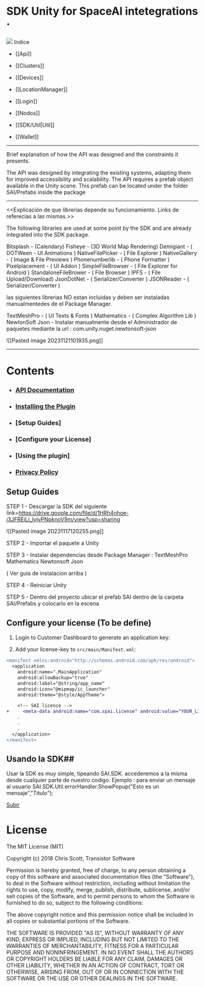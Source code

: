 
SDK Unity for SpaceAI intetegrations &middot; 
============================================================================

[![](https://miro.medium.com/v2/resize:fit:3708/1*P78OYMZUQU2KnkFogM8DjA.jpeg)](https://www.spaceai.com)
Indice

- [[Api]]
    
- [[Clusters]]
    
- [[Devices]]
    
- [[LocationManager]]
    
- [[Login]]
    
- [[Nodos]]
    
- [[SDK/Util|Util]]
    
- [[Wallet]]
-------------------------------------------------------------------------------

Brief explanation of how the API was designed and the constraints it presents.

The API was designed by integrating the existing systems, adapting them for improved accessibility and scalability. The API requires a prefab object available in the Unity scene. This prefab can be located under the folder SAI/Prefabs inside the package


----------------------------------------------------------------------------

<<Explicación de que librerias depende su funcionamiento.
Links de referecias a las mismas.>>

The following libraries are used at some point by the SDK and are already integrated into the SDK package.

Bitsplash - (Calendary) 
Fisheye - (3D World Map Rendering)
Demigiant - ( DOTWeen - UI Animations )
NativeFilePicker - ( File Explorer )
NativeGallery - ( Image & File Previews )
Phonenumberlib - ( Phone Formatter )
Pixelplacement - ( UI Addon )
SimpleFileBrowser - ( File Explorer for Android )
StandaloneFileBrower - ( File Browser )
IPFS - ( File Upload/Download)
JsonDotNet - ( Serializer/Converter )
JSONReader - ( Serializer/Converter )

las siguientes librerias  NO estan incluidas y deben ser instaladas manualmentedes de el Package Manager.

TextMeshPro - ( UI Texts & Fonts ) 
Mathematics - ( Complex Algorithm Lib ) 
NewtonSoft Json - Instalar manualmente desde el Administrador de paquetes mediante la url :  com.unity.nuget.newtonsoft-json

![[Pasted image 20231121101935.png]]



----------------------------------------------------------------------------

<a name="top"></a>
# Contents
- ###  [API Documentation](index.md)
- ### [Installing the Plugin](SAI-SDK.md#^d32198)
- ### [Setup Guides]
- ### [Configure your License]
- ### [Using the plugin]
- ### [Privacy Policy](help/PRIVACY_POLICY.md)


## Setup Guides


STEP 1 - Descargar la SDK del siguiente link=https://drive.google.com/file/d/1HRh4nhoe-j3JFREiLi_IyjvPNpknoV9m/view?usp=sharing 

![[Pasted image 20231117120255.png]]



STEP 2 - Importar el paquete a Unity


STEP 3 - Instalar dependencias desde Package Manager :
TextMeshPro 
Mathematics 
Newtonsoft Json

( Ver guia de instalacion arriba )


STEP 4 - Reiniciar Unity

STEP 5 - Dentro del proyecto ubicar el prefab SAI dentro de la carpeta SAI/Prefabs y colocarlo en la escena


## Configure your license (To be define)

1. Login to Customer Dashboard to generate an application key:

2. Add your license-key to 
   `src/main/Manifest.xml`:

```diff
<manifest xmlns:android="http://schemas.android.com/apk/res/android">
  <application
    android:name=".MainApplication"
    android:allowBackup="true"
    android:label="@string/app_name"
    android:icon="@mipmap/ic_launcher"
    android:theme="@style/AppTheme">

    <!-- SAI licence -->
+     <meta-data android:name="com.spai.license" android:value="YOUR_LICENCE_KEY_HERE" />
    .
    .
    .
  </application>
</manifest>
```

## Usando la SDK##

Usar la SDK es muy simple, tipeando SAI.SDK. accederemos a la misma desde cualquier parte de nuestro codigo. 
Ejemplo :
para enviar un mensaje al usuario 
SAI.SDK.Util.errorHandler.ShowPopup("Esto es un mensaje","Titulo");



[Subir](#top)
## 

# License

The MIT License (MIT)

Copyright (c) 2018 Chris Scott, Transistor Software

Permission is hereby granted, free of charge, to any person obtaining a copy
of this software and associated documentation files (the "Software"), to deal
in the Software without restriction, including without limitation the rights
to use, copy, modify, merge, publish, distribute, sublicense, and/or sell
copies of the Software, and to permit persons to whom the Software is
furnished to do so, subject to the following conditions:

The above copyright notice and this permission notice shall be included in all
copies or substantial portions of the Software.

THE SOFTWARE IS PROVIDED "AS IS", WITHOUT WARRANTY OF ANY KIND, EXPRESS OR
IMPLIED, INCLUDING BUT NOT LIMITED TO THE WARRANTIES OF MERCHANTABILITY,
FITNESS FOR A PARTICULAR PURPOSE AND NONINFRINGEMENT. IN NO EVENT SHALL THE
AUTHORS OR COPYRIGHT HOLDERS BE LIABLE FOR ANY CLAIM, DAMAGES OR OTHER
LIABILITY, WHETHER IN AN ACTION OF CONTRACT, TORT OR OTHERWISE, ARISING FROM,
OUT OF OR IN CONNECTION WITH THE SOFTWARE OR THE USE OR OTHER DEALINGS IN THE
SOFTWARE.
